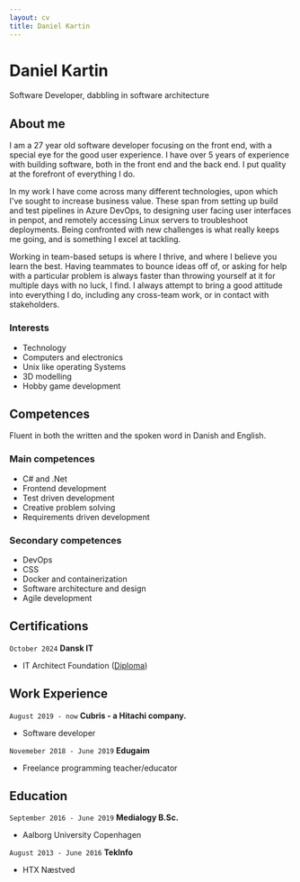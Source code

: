 ```yaml
---
layout: cv
title: Daniel Kartin
---
```

# Daniel Kartin
Software Developer, dabbling in software architecture

## About me
I am a 27 year old software developer focusing on the front end, with a special eye for the good user experience. I have over 5 years of experience with building software, both in the front end and the back end. I put quality at the forefront of everything I do.

In my work I have come across many different technologies, upon which I've sought to increase business value. These span from setting up build and test pipelines in Azure DevOps, to designing user facing user interfaces in penpot, and remotely accessing Linux servers to troubleshoot deployments. Being confronted with new challenges is what really keeps me going, and is something I excel at tackling.

Working in team-based setups is where I thrive, and where I believe you learn the best. Having teammates to bounce ideas off of, or asking for help with a particular problem is always faster than throwing yourself at it for multiple days with no luck, I find. I always attempt to bring a good attitude into everything I do, including any cross-team work, or in contact with stakeholders.

### Interests

- Technology
- Computers and electronics
- Unix like operating Systems
- 3D modelling
- Hobby game development

## Competences

Fluent in both the written and the spoken word in Danish and English.

### Main competences

- C# and .Net
- Frontend development
- Test driven development
- Creative problem solving
- Requirements driven development

### Secondary competences

- DevOps
- CSS
- Docker and containerization
- Software architecture and design
- Agile development

## Certifications

`October 2024`
__Dansk IT__

- IT Architect Foundation ([Diploma](https://app.diplomasafe.com/en-US/diploma/d2e1e8e6f30cb0a759fcf12f030b078d14637b631))

## Work Experience

`August 2019 - now`
__Cubris - a Hitachi company.__

- Software developer

`Novemeber 2018 - June 2019`
__Edugaim__

- Freelance programming teacher/educator

## Education

`September 2016 - June 2019`
__Medialogy B.Sc.__

- Aalborg University Copenhagen

`August 2013 - June 2016`
__TekInfo__

- HTX Næstved

<!-- ### Footer

Last updated: Aug 2024 -->


